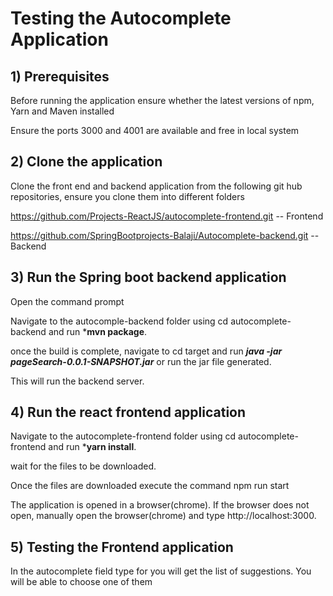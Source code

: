 # Testing the Autocomplete Application
## 1) Prerequisites
Before running the application ensure whether the latest versions of npm, Yarn and Maven installed

Ensure the ports 3000 and 4001 are available and free in local system

## 2) Clone the application
Clone the front end and backend application from the following git hub repositories, ensure you clone them into different folders

https://github.com/Projects-ReactJS/autocomplete-frontend.git  -- Frontend 

https://github.com/SpringBootprojects-Balaji/Autocomplete-backend.git  -- Backend

## 3) Run the Spring boot backend application

Open the command prompt

Navigate to the autocomple-backend folder using cd autocomplete-backend and run ***mvn package**.

once the build is complete, navigate to cd target and run  ***java -jar pageSearch-0.0.1-SNAPSHOT.jar*** or run the jar file generated.

This will run the backend server. 


## 4) Run the react frontend application

Navigate to the autocomplete-frontend folder using cd autocomplete-frontend and run ***yarn install**.

wait for the files to be downloaded.

Once the files are downloaded execute the command npm run start

The application is opened in a browser(chrome). If the browser does not open, manually open the browser(chrome) and type http://localhost:3000.


## 5) Testing the Frontend application

In the autocomplete field type for you will get the list of suggestions. You will be able to choose one of them









